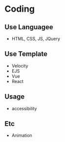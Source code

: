 >
# Coding

## Use Languagee
- HTML, CSS, JS, JQuery

## Use Template
- Velocity
- EJS
- Vue
- React

## Usage
- accessibility

## Etc
- Animation


